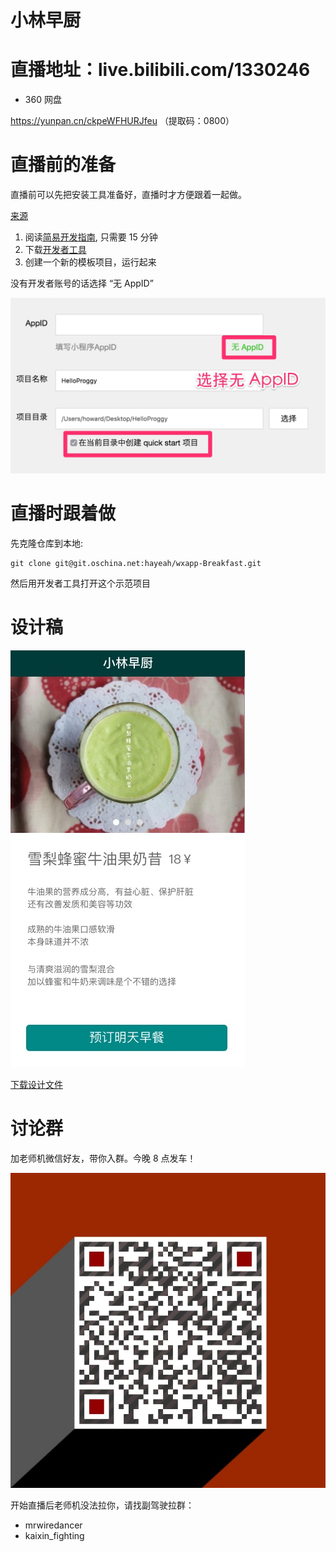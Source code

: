 # 小林早厨
# 直播地址：live.bilibili.com/1330246

+ 360 网盘

https://yunpan.cn/ckpeWFHURJfeu （提取码：0800）

# 直播前的准备

直播前可以先把安装工具准备好，直播时才方便跟着一起做。

[来源](http://git.oschina.net/hayeah/wxapp-Breakfast)

1. 阅读[简易开发指南](https://mp.weixin.qq.com/debug/wxadoc/dev/?t=1474974355400), 只需要 15 分钟
2. 下载[开发者工具](https://mp.weixin.qq.com/debug/wxadoc/dev/devtools/devtools.html?t=1474974350348)
3. 创建一个新的模板项目，运行起来

没有开发者账号的话选择 “无 AppID”

![](doc/create-app.jpg)

# 直播时跟着做

先克隆仓库到本地:

```
git clone git@git.oschina.net:hayeah/wxapp-Breakfast.git
```

然后用开发者工具打开这个示范项目

# 设计稿

![](design.jpg)

[下载设计文件](design.sketch)

# 讨论群

加老师机微信好友，带你入群。今晚 8 点发车！

![](howard-qr.jpg)

开始直播后老师机没法拉你，请找副驾驶拉群：

+ mrwiredancer
+ kaixin_fighting





